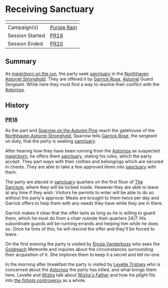 # Receiving Sanctuary

| []() | |
| --- | --- |
| Campaign(s) | [Purple Rain](../purple-rain.md) |
| Session Started | [PR18](../sessions/PR18.md) |
| Session Ended | [PR20](../sessions/PR20.md) |

## Summary

As [magicborn on the run](magicborn-on-the-run.md), the party seek [sanctuary](../../../astarus/civilisations/kingdom-of-astor/organisations/astorrel/sanctuary.md) in the [Northhaven Astorrel Stronghold](../../../astarus/places/strongholds/northhaven-astorrel-stronghold.md). They are offered it by [Garrick Rose](../../../astarus/people/garrick-rose.md), [Astorrel](../../../astarus/civilisations/kingdom-of-astor/organisations/astorrel/astorrel.md) Guard Sergeant. While here they must find a way to resolve their conflict with the [Astornox](../../../astarus/civilisations/kingdom-of-astor/organisations/astornox/astornox.md).

## History

### [PR18](../sessions/PR18.md)

As the part and [Sparrow on the Autumn Pine](../../../astarus/people/sparrow-on-the-autumn-pine.md) reach the gatehouse of the [Northhaven Astorrel Stronghold](../../../astarus/places/strongholds/northhaven-astorrel-stronghold.md), Sparrow tells [Garrick Rose](../../../astarus/people/garrick-rose.md), the sergeant on duty, that the party is seeking [sanctuary](../../../astarus/civilisations/kingdom-of-astor/organisations/astorrel/sanctuary.md).

After hearing how they have been running from the [Astornox](../../../astarus/civilisations/kingdom-of-astor/organisations/astornox/astornox.md) as suspected [magicborn](../../../astarus/civilisations/kingdom-of-astor/magicborn.md), he offers them [sanctuary](../../../astarus/civilisations/kingdom-of-astor/organisations/astorrel/sanctuary.md), stating his rules, which the party accept. They part ways with their clothes and belongings which are secured in chests. They are able to take a few approved items into [sanctuary](../../../astarus/civilisations/kingdom-of-astor/organisations/astorrel/sanctuary.md) with them.

The party are placed in [sanctuary](../../../astarus/civilisations/kingdom-of-astor/organisations/astorrel/sanctuary.md) quarters on the first floor of [The Sanctum](../../../astarus/places/buildings/the-sanctum.md), where they will be locked inside. However they are able to leave at any time if they wish. Visitors he permits to enter will be able to do so without the party's approval. Meals are brought to them twice per day and Garrick offers to help them with any needs they have while they are in there.

Garrick makes it clear that the offer lasts as long as he is willing to guard them, which he must do from a chair outside their quarters 24/7. His subordinate guards will be running errands and helping him while he does so. Once he tires of this, he will rescind the offer and they'll be forced to leave.

On the first evening the party is visited by [Elysia Vanderboss](../../../astarus/people/elysia-vanderboss.md) who sees the [Goldreach](../../../astarus/civilisations/kingdom-of-astor/settlements/goldreach/README.md) Meteorite and inquires about the circumstances surrounding their acquisition of it. She implores them to keep it a secret and tell no-one.

In the morning after breakfast the party is visited by [Levelle Tristwix](../../../astarus/people/levelle-tristwix.md) who is concerned about the [Astornox](../../../astarus/civilisations/kingdom-of-astor/organisations/astornox/astornox.md) the party has killed, and what brings them here. Levelle and [Wizira](../../../astarus/people/wizira.md) talk about [Wizira's Father](../../../astarus/people/wiziras-father.md) and how his plight fits into [the firbolg controversy](the-firbolg-controversy.md) as a whole.
